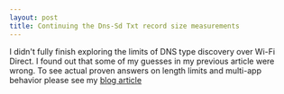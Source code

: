 ```yaml
---
layout: post
title: Continuing the Dns-Sd Txt record size measurements
---
```

I didn't fully finish exploring the limits of DNS type discovery over Wi-Fi Direct. I found out that some of my guesses in my previous article were wrong. To see actual proven answers on length limits and multi-app behavior please see my [blog article](http://www.drjukka.com/blog/wordpress/?p=131)
